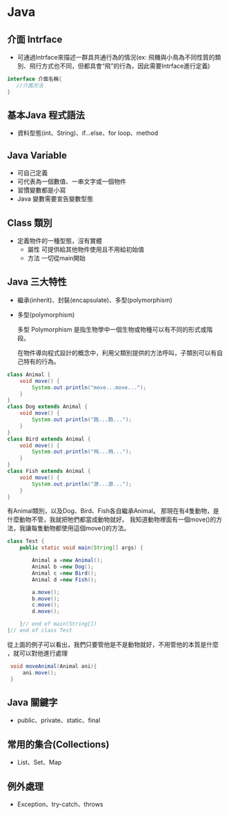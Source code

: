 # Java
## 介面 Intrface 
* 可通過Intrface來描述一群具共通行為的情況(ex: 飛機與小鳥為不同性質的類別、飛行方式也不同，但都具會“飛”的行為，因此需要Intrface進行定義)

```java
interface 介面名稱{
   //介面方法
}
```

## 基本Java 程式語法
* 資料型態(int、String)、if...else、for loop、method


## Java Variable
* 可自己定義
* 可代表為一個數值、一串文字或一個物件
* 習慣變數都是小寫
* Java 變數需要宣告變數型態

## Class 類別
* 定義物件的一種型態，沒有實體
  * 屬性
    可提供給其他物件使用且不用給初始值
  * 方法 
    一切從main開始

## Java 三大特性
* 繼承(inherit)、封裝(encapsulate)、多型(polymorphism)
* 多型(polymorphism)

  多型 Polymorphism 是指生物學中一個生物或物種可以有不同的形式或階段。 
  
  在物件導向程式設計的概念中，利用父類別提供的方法呼叫，子類別可以有自己特有的行為。
  
  
```java
class Animal {
    void move() {
        System.out.println("move...move...");
    }
}
class Dog extends Animal {
    void move() {
        System.out.println("跑...跑...");
    }
}
class Bird extends Animal {
    void move() {
        System.out.println("飛...飛...");
    }
}
class Fish extends Animal {
    void move() {
        System.out.println("游...游...");
    }
}
```
有Animal類別，以及Dog、Bird、Fish各自繼承Animal。
那現在有4隻動物，是什麼動物不管，我就把牠們都當成動物就好。 我知道動物裡面有一個move()的方法，我讓每隻動物都使用這個move()的方法。
```java
class Test {
    public static void main(String[] args) {

        Animal a =new Animal();
        Animal b =new Dog();
        Animal c =new Bird();
        Animal d =new Fish();

        a.move();
        b.move();
        c.move();
        d.move();

    }// end of main(String[])
}// end of class Test
```
從上面的例子可以看出，我們只要管他是不是動物就好，不用管他的本質是什麼 ，就可以對他進行處理
```java
 void moveAnimal(Animal ani){
     ani.move();
 }
```
## Java 關鍵字
* public、private、static、final

## 常用的集合(Collections)
* List、Set、Map

## 例外處理
* Exception、try-catch、throws

